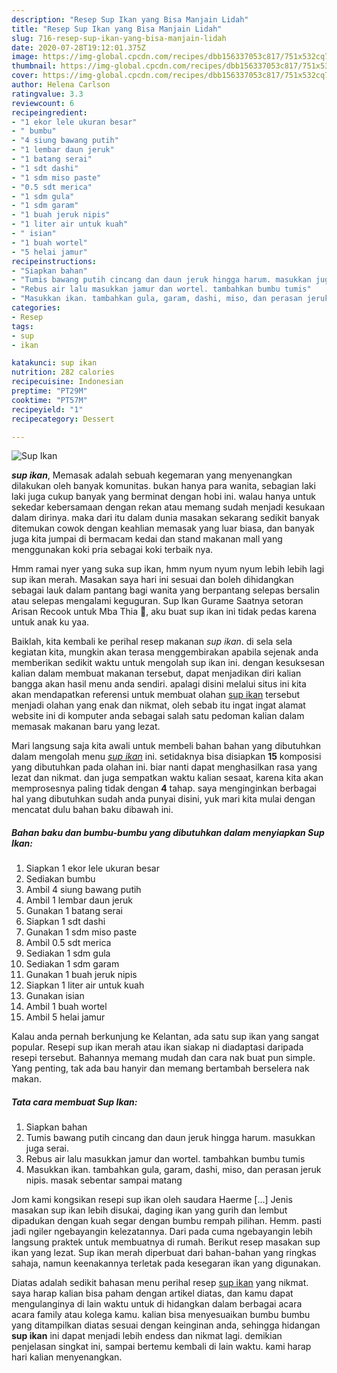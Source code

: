 ```yaml
---
description: "Resep Sup Ikan yang Bisa Manjain Lidah"
title: "Resep Sup Ikan yang Bisa Manjain Lidah"
slug: 716-resep-sup-ikan-yang-bisa-manjain-lidah
date: 2020-07-28T19:12:01.375Z
image: https://img-global.cpcdn.com/recipes/dbb156337053c817/751x532cq70/sup-ikan-foto-resep-utama.jpg
thumbnail: https://img-global.cpcdn.com/recipes/dbb156337053c817/751x532cq70/sup-ikan-foto-resep-utama.jpg
cover: https://img-global.cpcdn.com/recipes/dbb156337053c817/751x532cq70/sup-ikan-foto-resep-utama.jpg
author: Helena Carlson
ratingvalue: 3.3
reviewcount: 6
recipeingredient:
- "1 ekor lele ukuran besar"
- " bumbu"
- "4 siung bawang putih"
- "1 lembar daun jeruk"
- "1 batang serai"
- "1 sdt dashi"
- "1 sdm miso paste"
- "0.5 sdt merica"
- "1 sdm gula"
- "1 sdm garam"
- "1 buah jeruk nipis"
- "1 liter air untuk kuah"
- " isian"
- "1 buah wortel"
- "5 helai jamur"
recipeinstructions:
- "Siapkan bahan"
- "Tumis bawang putih cincang dan daun jeruk hingga harum. masukkan juga serai."
- "Rebus air lalu masukkan jamur dan wortel. tambahkan bumbu tumis"
- "Masukkan ikan. tambahkan gula, garam, dashi, miso, dan perasan jeruk nipis. masak sebentar sampai matang"
categories:
- Resep
tags:
- sup
- ikan

katakunci: sup ikan 
nutrition: 282 calories
recipecuisine: Indonesian
preptime: "PT29M"
cooktime: "PT57M"
recipeyield: "1"
recipecategory: Dessert

---
```



![Sup Ikan](https://img-global.cpcdn.com/recipes/dbb156337053c817/751x532cq70/sup-ikan-foto-resep-utama.jpg)

<b><i>sup ikan</i></b>, Memasak adalah sebuah kegemaran yang menyenangkan dilakukan oleh banyak komunitas. bukan hanya para wanita, sebagian laki laki juga cukup banyak yang berminat dengan hobi ini. walau hanya untuk sekedar kebersamaan dengan rekan atau memang sudah menjadi kesukaan dalam dirinya. maka dari itu dalam dunia masakan sekarang sedikit banyak ditemukan cowok dengan keahlian memasak yang luar biasa, dan banyak juga kita jumpai di bermacam kedai dan stand makanan mall yang menggunakan koki pria sebagai koki terbaik nya.

Hmm ramai nyer yang suka sup ikan, hmm nyum nyum nyum lebih lebih lagi sup ikan merah. Masakan saya hari ini sesuai dan boleh dihidangkan sebagai lauk dalam pantang bagi wanita yang berpantang selepas bersalin atau selepas mengalami keguguran. Sup Ikan Gurame Saatnya setoran Arisan Recook untuk Mba Thia 🎉, aku buat sup ikan ini tidak pedas karena untuk anak ku yaa.

Baiklah, kita kembali ke perihal resep makanan <i>sup ikan</i>. di sela sela kegiatan kita, mungkin akan terasa menggembirakan apabila sejenak anda memberikan sedikit waktu untuk mengolah sup ikan ini. dengan kesuksesan kalian dalam membuat makanan tersebut, dapat menjadikan diri kalian bangga akan hasil menu anda sendiri. apalagi disini melalui situs ini kita akan mendapatkan referensi untuk membuat olahan <u>sup ikan</u> tersebut menjadi olahan yang enak dan nikmat, oleh sebab itu ingat ingat alamat website ini di komputer anda sebagai salah satu pedoman kalian dalam memasak makanan baru yang lezat.


Mari langsung saja kita awali untuk membeli bahan bahan yang dibutuhkan dalam mengolah menu <u><i>sup ikan</i></u> ini. setidaknya bisa disiapkan <b>15</b> komposisi yang dibutuhkan pada olahan ini. biar nanti dapat menghasilkan rasa yang lezat dan nikmat. dan juga sempatkan waktu kalian sesaat, karena kita akan memprosesnya paling tidak dengan <b>4</b> tahap. saya menginginkan berbagai hal yang dibutuhkan sudah anda punyai disini, yuk mari kita mulai dengan mencatat dulu bahan baku dibawah ini.

<!--inarticleads1-->

##### Bahan baku dan bumbu-bumbu yang dibutuhkan dalam menyiapkan Sup Ikan:

1. Siapkan 1 ekor lele ukuran besar
1. Sediakan  bumbu
1. Ambil 4 siung bawang putih
1. Ambil 1 lembar daun jeruk
1. Gunakan 1 batang serai
1. Siapkan 1 sdt dashi
1. Gunakan 1 sdm miso paste
1. Ambil 0.5 sdt merica
1. Sediakan 1 sdm gula
1. Sediakan 1 sdm garam
1. Gunakan 1 buah jeruk nipis
1. Siapkan 1 liter air untuk kuah
1. Gunakan  isian
1. Ambil 1 buah wortel
1. Ambil 5 helai jamur


Kalau anda pernah berkunjung ke Kelantan, ada satu sup ikan yang sangat popular. Resepi sup ikan merah atau ikan siakap ni diadaptasi daripada resepi tersebut. Bahannya memang mudah dan cara nak buat pun simple. Yang penting, tak ada bau hanyir dan memang bertambah berselera nak makan. 

<!--inarticleads2-->

##### Tata cara membuat Sup Ikan:

1. Siapkan bahan
1. Tumis bawang putih cincang dan daun jeruk hingga harum. masukkan juga serai.
1. Rebus air lalu masukkan jamur dan wortel. tambahkan bumbu tumis
1. Masukkan ikan. tambahkan gula, garam, dashi, miso, dan perasan jeruk nipis. masak sebentar sampai matang


Jom kami kongsikan resepi sup ikan oleh saudara Haerme […] Jenis masakan sup ikan lebih disukai, daging ikan yang gurih dan lembut dipadukan dengan kuah segar dengan bumbu rempah pilihan. Hemm. pasti jadi ngiler ngebayangin kelezatannya. Dari pada cuma ngebayangin lebih langsung praktek untuk membuatnya di rumah. Berikut resep masakan sup ikan yang lezat. Sup ikan merah diperbuat dari bahan-bahan yang ringkas sahaja, namun keenakannya terletak pada kesegaran ikan yang digunakan. 

Diatas adalah sedikit bahasan menu perihal resep <u>sup ikan</u> yang nikmat. saya harap kalian bisa paham dengan artikel diatas, dan kamu dapat mengulanginya di lain waktu untuk di hidangkan dalam berbagai acara acara family atau kolega kamu. kalian bisa menyesuaikan bumbu bumbu yang ditampilkan diatas sesuai dengan keinginan anda, sehingga hidangan <b>sup ikan</b> ini dapat menjadi lebih endess dan nikmat lagi. demikian penjelasan singkat ini, sampai bertemu kembali di lain waktu. kami harap hari kalian menyenangkan.

